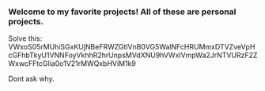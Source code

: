 ### Welcome to my favorite projects! All of these are personal projects. 


Solve this: VWxoS05rMUhiSGxKUjNBeFRWZGtlVnB0VG5WalNFcHRUMmxDTVZveVpHcGFhbTkyU1VNNFoyVkhhR2hrUnpsMVdXNU9hVWxIVmpWa2JrNTVURzF2ZWxwcFFtcGlia0o1V21rMWQxbHViM1k9

Dont ask why.
